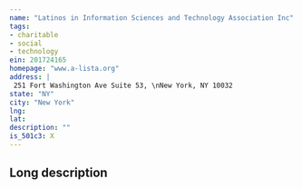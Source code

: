 ```yaml
---
name: "Latinos in Information Sciences and Technology Association Inc"
tags:
- charitable
- social
- technology
ein: 201724165
homepage: "www.a-lista.org"
address: |
 251 Fort Washington Ave Suite 53, \nNew York, NY 10032
state: "NY"
city: "New York"
lng: 
lat: 
description: ""
is_501c3: X
---
```


## Long description


